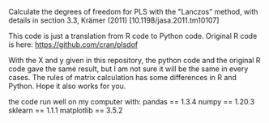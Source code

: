 Calculate the degrees of freedom for PLS with the "Lanczos" method, with details in section 3.3, Krämer (2011) [10.1198/jasa.2011.tm10107]

This code is just a translation from R code to Python code. Original R code is here: https://github.com/cran/plsdof 

With the X and y given in this repository, the python code and the original R code gave the same result, but I am not sure it will be the same in every cases. The rules of matrix calculation has some differences in R and Python. Hope it also works for you.

the code run well on my computer with:
pandas == 1.3.4
numpy == 1.20.3
sklearn == 1.1.1
matplotlib == 3.5.2
